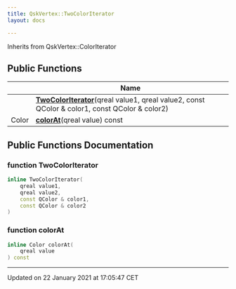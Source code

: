 ```yaml
---
title: QskVertex::TwoColorIterator
layout: docs

---
```





Inherits from QskVertex::ColorIterator

## Public Functions

|                | Name           |
| -------------- | -------------- |
| | **[TwoColorIterator](/docs/classes/class_qsk_vertex_1_1_two_color_iterator/#function-twocoloriterator)**(qreal value1, qreal value2, const QColor & color1, const QColor & color2) |
| Color | **[colorAt](/docs/classes/class_qsk_vertex_1_1_two_color_iterator/#function-colorat)**(qreal value) const |

## Public Functions Documentation

### function TwoColorIterator

```cpp
inline TwoColorIterator(
    qreal value1,
    qreal value2,
    const QColor & color1,
    const QColor & color2
)
```


### function colorAt

```cpp
inline Color colorAt(
    qreal value
) const
```


-------------------------------

Updated on 22 January 2021 at 17:05:47 CET